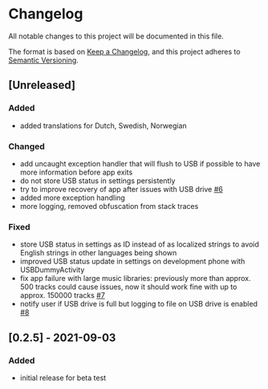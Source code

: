 # Changelog

All notable changes to this project will be documented in this file.

The format is based on [Keep a Changelog](https://keepachangelog.com/en/1.0.0/),
and this project adheres to [Semantic Versioning](https://semver.org/spec/v2.0.0.html).


## [Unreleased]

### Added

- added translations for Dutch, Swedish, Norwegian

### Changed

- add uncaught exception handler that will flush to USB if possible to have more information before app exits
- do not store USB status in settings persistently
- try to improve recovery of app after issues with USB drive
  [#6](https://github.com/MoleMan1024/audiowagon_beta/issues/6)
- added more exception handling
- more logging, removed obfuscation from stack traces

### Fixed

- store USB status in settings as ID instead of as localized strings to avoid English strings in other languages being
  shown
- improved USB status update in settings on development phone with USBDummyActivity
- fix app failure with large music libraries: previously more than approx. 500 tracks could cause issues, now it should
  work fine with up to approx. 150000 tracks [#7](https://github.com/MoleMan1024/audiowagon_beta/issues/7)
- notify user if USB drive is full but logging to file on USB drive is enabled
  [#8](https://github.com/MoleMan1024/audiowagon_beta/issues/8)


## [0.2.5] - 2021-09-03

### Added

- initial release for beta test

